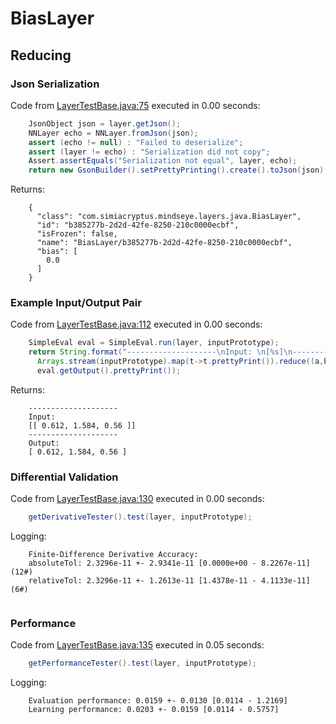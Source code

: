 # BiasLayer
## Reducing
### Json Serialization
Code from [LayerTestBase.java:75](../../../../../../../../../MindsEye/src/test/java/com/simiacryptus/mindseye/layers/LayerTestBase.java#L75) executed in 0.00 seconds: 
```java
    JsonObject json = layer.getJson();
    NNLayer echo = NNLayer.fromJson(json);
    assert (echo != null) : "Failed to deserialize";
    assert (layer != echo) : "Serialization did not copy";
    Assert.assertEquals("Serialization not equal", layer, echo);
    return new GsonBuilder().setPrettyPrinting().create().toJson(json);
```

Returns: 

```
    {
      "class": "com.simiacryptus.mindseye.layers.java.BiasLayer",
      "id": "b385277b-2d2d-42fe-8250-210c0000ecbf",
      "isFrozen": false,
      "name": "BiasLayer/b385277b-2d2d-42fe-8250-210c0000ecbf",
      "bias": [
        0.0
      ]
    }
```



### Example Input/Output Pair
Code from [LayerTestBase.java:112](../../../../../../../../../MindsEye/src/test/java/com/simiacryptus/mindseye/layers/LayerTestBase.java#L112) executed in 0.00 seconds: 
```java
    SimpleEval eval = SimpleEval.run(layer, inputPrototype);
    return String.format("--------------------\nInput: \n[%s]\n--------------------\nOutput: \n%s",
      Arrays.stream(inputPrototype).map(t->t.prettyPrint()).reduce((a,b)->a+",\n"+b).get(),
      eval.getOutput().prettyPrint());
```

Returns: 

```
    --------------------
    Input: 
    [[ 0.612, 1.584, 0.56 ]]
    --------------------
    Output: 
    [ 0.612, 1.584, 0.56 ]
```



### Differential Validation
Code from [LayerTestBase.java:130](../../../../../../../../../MindsEye/src/test/java/com/simiacryptus/mindseye/layers/LayerTestBase.java#L130) executed in 0.00 seconds: 
```java
    getDerivativeTester().test(layer, inputPrototype);
```
Logging: 
```
    Finite-Difference Derivative Accuracy:
    absoluteTol: 2.3296e-11 +- 2.9341e-11 [0.0000e+00 - 8.2267e-11] (12#)
    relativeTol: 2.3296e-11 +- 1.2613e-11 [1.4378e-11 - 4.1133e-11] (6#)
    
```

### Performance
Code from [LayerTestBase.java:135](../../../../../../../../../MindsEye/src/test/java/com/simiacryptus/mindseye/layers/LayerTestBase.java#L135) executed in 0.05 seconds: 
```java
    getPerformanceTester().test(layer, inputPrototype);
```
Logging: 
```
    Evaluation performance: 0.0159 +- 0.0130 [0.0114 - 1.2169]
    Learning performance: 0.0203 +- 0.0159 [0.0114 - 0.5757]
    
```

